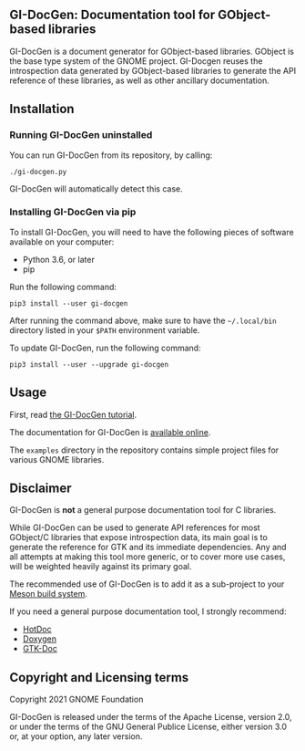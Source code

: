 <!--
SPDX-FileCopyrightText: 2021 GNOME Foundation

SPDX-License-Identifier: Apache-2.0 OR GPL-3.0-or-later
-->

GI-DocGen: Documentation tool for GObject-based libraries
-------------------------------------------------------------------------------

GI-DocGen is a document generator for GObject-based libraries. GObject is
the base type system of the GNOME project. GI-Docgen reuses the
introspection data generated by GObject-based libraries to generate the API
reference of these libraries, as well as other ancillary documentation.

## Installation

### Running GI-DocGen uninstalled

You can run GI-DocGen from its repository, by calling:

```
./gi-docgen.py
```

GI-DocGen will automatically detect this case.

### Installing GI-DocGen via pip

To install GI-DocGen, you will need to have the following pieces of software
available on your computer:

 - Python 3.6, or later
 - pip

Run the following command:

```
pip3 install --user gi-docgen
```

After running the command above, make sure to have the `~/.local/bin`
directory listed in your `$PATH` environment variable.

To update GI-DocGen, run the following command:

```
pip3 install --user --upgrade gi-docgen
```

## Usage

First, read [the GI-DocGen tutorial](https://ebassi.pages.gitlab.gnome.org/gi-docgen/tutorial.html).

The documentation for GI-DocGen is [available online](https://ebassi.pages.gitlab.gnome.org/gi-docgen/).

The `examples` directory in the repository contains simple project files for
various GNOME libraries.

## Disclaimer

GI-DocGen is **not** a general purpose documentation tool for C libraries.

While GI-DocGen can be used to generate API references for most GObject/C
libraries that expose introspection data, its main goal is to generate the
reference for GTK and its immediate dependencies. Any and all attempts at
making this tool more generic, or to cover more use cases, will be weighted
heavily against its primary goal.

The recommended use of GI-DocGen is to add it as a sub-project to your
[Meson build system](https://mesonbuild.com).

If you need a general purpose documentation tool, I strongly recommend:

 - [HotDoc](https://hotdoc.github.io/)
 - [Doxygen](https://www.doxygen.nl/index.html)
 - [GTK-Doc](https://gitlab.gnome.org/GNOME/gtk-doc/)

## Copyright and Licensing terms

Copyright 2021  GNOME Foundation

GI-DocGen is released under the terms of the Apache License, version 2.0, or
under the terms of the GNU General Publice License, either version 3.0 or,
at your option, any later version.
